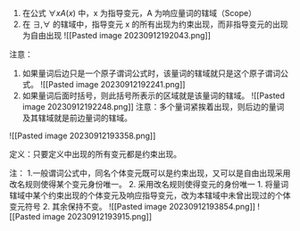 1. 在公式 $\forall xA(x)$ 中，x 为指导变元，A 为响应量词的辖域（Scope）
2. 在 $\exists, \forall$ 的辖域中，指导变元 x 的所有出现为约束出现，而非指导变元的出现为自由出现
![[Pasted image 20230912192043.png]]

注意：
1. 如果量词后边只是一个原子谓词公式时，该量词的辖域就只是这个原子谓词公式。 ![[Pasted image 20230912192241.png]]
3. 如果量词后面时括号，则此括号所表示的区域就是该量词的辖域。
 ![[Pasted image 20230912192248.png]]
注意：多个量词紧挨着出现，则后边的量词及其辖域就是前边量词的辖域。


![[Pasted image 20230912193358.png]]

定义：只要定义中出现的所有变元都是约束出现。

注：
1.一般谓词公式中，同名个体变元既可以是约束出现，又可以是自由出现采用改名规则使得某个变元身份唯一。
2. 采用改名规则使得变元的身份唯一
	1. 将量词辖域中某个约束出现的个体变元及响应指导变元，改为本辖域中未曾出现过的个体变元符号
	2. 其余保持不变。
![[Pasted image 20230912193854.png]]
![[Pasted image 20230912193915.png]]

